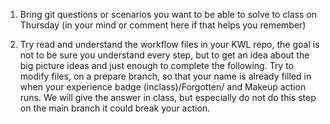 1. Bring git questions or scenarios you want to be able to solve to class on Thursday (in your mind or comment here if that helps you remember)

2. Try read and understand the workflow files in your KWL repo, the goal is not to be sure you understand every step, but to get an idea about the big picture ideas and just enough to complete the following. Try to modify files, on a prepare branch, so that your name is already filled in when your experience badge (inclass)/Forgotten/ and Makeup action runs. We will give the answer in class, but especially do not do this step on the main branch it could break your action.